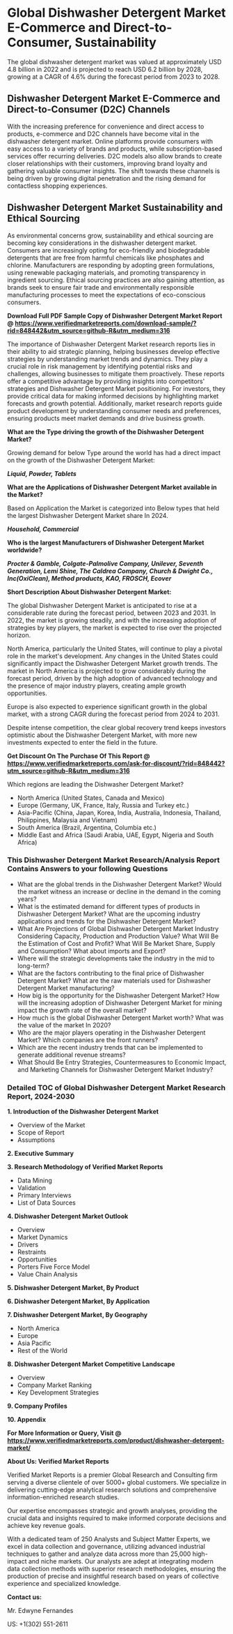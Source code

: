 <h1>Global Dishwasher Detergent Market E-Commerce and Direct-to-Consumer, Sustainability</h1><p class=""><p>The global dishwasher detergent market was valued at approximately USD 4.8 billion in 2022 and is projected to reach USD 6.2 billion by 2028, growing at a CAGR of 4.6% during the forecast period from 2023 to 2028.</p><h2>Dishwasher Detergent Market E-Commerce and Direct-to-Consumer (D2C) Channels</h2><p>With the increasing preference for convenience and direct access to products, e-commerce and D2C channels have become vital in the dishwasher detergent market. Online platforms provide consumers with easy access to a variety of brands and products, while subscription-based services offer recurring deliveries. D2C models also allow brands to create closer relationships with their customers, improving brand loyalty and gathering valuable consumer insights. The shift towards these channels is being driven by growing digital penetration and the rising demand for contactless shopping experiences.</p><h2>Dishwasher Detergent Market Sustainability and Ethical Sourcing</h2><p>As environmental concerns grow, sustainability and ethical sourcing are becoming key considerations in the dishwasher detergent market. Consumers are increasingly opting for eco-friendly and biodegradable detergents that are free from harmful chemicals like phosphates and chlorine. Manufacturers are responding by adopting green formulations, using renewable packaging materials, and promoting transparency in ingredient sourcing. Ethical sourcing practices are also gaining attention, as brands seek to ensure fair trade and environmentally responsible manufacturing processes to meet the expectations of eco-conscious consumers.</p></p><p class=""><strong>Download Full PDF Sample Copy of Dishwasher Detergent Market Report @ <a href="https://www.verifiedmarketreports.com/download-sample/?rid=848442&utm_source=github-R&utm_medium=316" target="_blank">https://www.verifiedmarketreports.com/download-sample/?rid=848442&utm_source=github-R&utm_medium=316</a></strong></p><p>The importance of&nbsp;Dishwasher Detergent Market research reports lies in their ability to aid strategic planning, helping businesses develop effective strategies by understanding market trends and dynamics. They play a crucial role in risk management by identifying potential risks and challenges, allowing businesses to mitigate them proactively. These reports offer a competitive advantage by providing insights into competitors' strategies and Dishwasher Detergent Market positioning. For investors, they provide critical data for making informed decisions by highlighting market forecasts and growth potential. Additionally, market research reports guide product development by understanding consumer needs and preferences, ensuring products meet market demands and drive business growth.</p><p><strong>What are the&nbsp;Type driving the growth of the Dishwasher Detergent Market?</strong></p><p id="" class="">Growing demand for below Type around the world has had a direct impact on the growth of the Dishwasher Detergent Market:</p><p class=""><em><strong>Liquid, Powder, Tablets</strong></em></p><p class=""><strong>What are the&nbsp;Applications&nbsp;of Dishwasher Detergent Market available in the Market?</strong></p><p id="" class="">Based on Application the Market is categorized into Below types that held the largest Dishwasher Detergent Market share In 2024.</p><p class=""><em><strong>Household, Commercial</strong></em></p><p class=""><strong>Who is the largest Manufacturers of Dishwasher Detergent Market worldwide?</strong></p><p><em><strong>Procter & Gamble, Colgate-Palmolive Company, Unilever, Seventh Generation, Lemi Shine, The Caldrea Company, Church & Dwight Co., Inc(OxiClean), Method products, KAO, FROSCH, Ecover</strong></em></p><p id="" class=""><strong>Short Description About Dishwasher Detergent Market:</strong></p><p>The global Dishwasher Detergent Market is anticipated to rise at a considerable rate during the forecast period, between 2023 and 2031. In 2022, the market is growing steadily, and with the increasing adoption of strategies by key players, the market is expected to rise over the projected horizon.</p><p>North America, particularly the United States, will continue to play a pivotal role in the market's development. Any changes in the United States could significantly impact the Dishwasher Detergent Market growth trends. The market in North America is projected to grow considerably during the forecast period, driven by the high adoption of advanced technology and the presence of major industry players, creating ample growth opportunities.</p><p>Europe is also expected to experience significant growth in the global market, with a strong CAGR during the forecast period from 2024 to 2031.</p><p>Despite intense competition, the clear global recovery trend keeps investors optimistic about the Dishwasher Detergent Market, with more new investments expected to enter the field in the future.</p><p id="" class=""><strong>Get Discount On The Purchase Of This Report @ <a href="https://www.verifiedmarketreports.com/ask-for-discount/?rid=848442?utm_source=github-R&utm_medium=316" target="_blank">https://www.verifiedmarketreports.com/ask-for-discount/?rid=848442?utm_source=github-R&utm_medium=316</a></strong></p><p class="">Which regions are leading the Dishwasher Detergent Market?</p><ul><li>North America (United States, Canada and Mexico)</li><li>Europe (Germany, UK, France, Italy, Russia and Turkey etc.)</li><li>Asia-Pacific (China, Japan, Korea, India, Australia, Indonesia, Thailand, Philippines, Malaysia and Vietnam)</li><li>South America (Brazil, Argentina, Columbia etc.)</li><li>Middle East and Africa (Saudi Arabia, UAE, Egypt, Nigeria and South Africa)</li></ul><h3 id="" class="">This Dishwasher Detergent Market Research/Analysis Report Contains Answers to your following Questions</h3><ul><li>What are the global trends in the Dishwasher Detergent Market? Would the market witness an increase or decline in the demand in the coming years?</li><li>What is the estimated demand for different types of products in Dishwasher Detergent Market? What are the upcoming industry applications and trends for the Dishwasher Detergent Market?</li><li>What Are Projections of Global Dishwasher Detergent Market Industry Considering Capacity, Production and Production Value? What Will Be the Estimation of Cost and Profit? What Will Be Market Share, Supply and Consumption? What about imports and Export?</li><li>Where will the strategic developments take the industry in the mid to long-term?</li><li>What are the factors contributing to the final price of Dishwasher Detergent Market? What are the raw materials used for Dishwasher Detergent Market manufacturing?</li><li>How big is the opportunity for the Dishwasher Detergent Market? How will the increasing adoption of Dishwasher Detergent Market for mining impact the growth rate of the overall market?</li><li>How much is the global Dishwasher Detergent Market worth? What was the value of the market In 2020?</li><li>Who are the major players operating in the Dishwasher Detergent Market? Which companies are the front runners?</li><li>Which are the recent industry trends that can be implemented to generate additional revenue streams?</li><li>What Should Be Entry Strategies, Countermeasures to Economic Impact, and Marketing Channels for Dishwasher Detergent Market Industry?</li></ul><h3 id="" class="">Detailed TOC of Global Dishwasher Detergent Market Research Report, 2024-2030</h3><p id="" class=""><strong>1. Introduction of the Dishwasher Detergent Market</strong></p><ul><li>Overview of the Market</li><li>Scope of Report</li><li>Assumptions</li></ul><p id="" class=""><strong>2. Executive Summary</strong></p><p id="" class=""><strong>3. Research Methodology of Verified Market Reports</strong></p><ul><li>Data Mining</li><li>Validation</li><li>Primary Interviews</li><li>List of Data Sources</li></ul><p id="" class=""><strong>4. Dishwasher Detergent Market Outlook</strong></p><ul><li>Overview</li><li>Market Dynamics</li><li>Drivers</li><li>Restraints</li><li>Opportunities</li><li>Porters Five Force Model</li><li>Value Chain Analysis</li></ul><p id="" class=""><strong>5. Dishwasher Detergent Market, By Product</strong></p><p id="" class=""><strong>6. Dishwasher Detergent Market, By Application</strong></p><p id="" class=""><strong>7. Dishwasher Detergent Market, By Geography</strong></p><ul><li>North America</li><li>Europe</li><li>Asia Pacific</li><li>Rest of the World</li></ul><p id="" class=""><strong>8. Dishwasher Detergent Market Competitive Landscape</strong></p><ul><li>Overview</li><li>Company Market Ranking</li><li>Key Development Strategies</li></ul><p id="" class=""><strong>9. Company Profiles</strong></p><p id="" class=""><strong>10. Appendix</strong></p><p id="" class=""><strong>For More Information or Query, Visit @ <a href="https://www.verifiedmarketreports.com/product/dishwasher-detergent-market/" target="_blank">https://www.verifiedmarketreports.com/product/dishwasher-detergent-market/</a></strong></p><p id="" class=""><strong>About Us: Verified Market Reports</strong></p><p id="" class="">Verified Market Reports is a premier Global Research and Consulting firm serving a diverse clientele of over 5000+ global customers. We specialize in delivering cutting-edge analytical research solutions and comprehensive information-enriched research studies.</p><p id="" class="">Our expertise encompasses strategic and growth analyses, providing the crucial data and insights required to make informed corporate decisions and achieve key revenue goals.</p><p id="" class="">With a dedicated team of 250 Analysts and Subject Matter Experts, we excel in data collection and governance, utilizing advanced industrial techniques to gather and analyze data across more than 25,000 high-impact and niche markets. Our analysts are adept at integrating modern data collection methods with superior research methodologies, ensuring the production of precise and insightful research based on years of collective experience and specialized knowledge.</p><p id="" class=""><strong>Contact us:</strong></p><p id="" class="">Mr. Edwyne Fernandes</p><p id="" class="">US: +1(302) 551-2611</p>